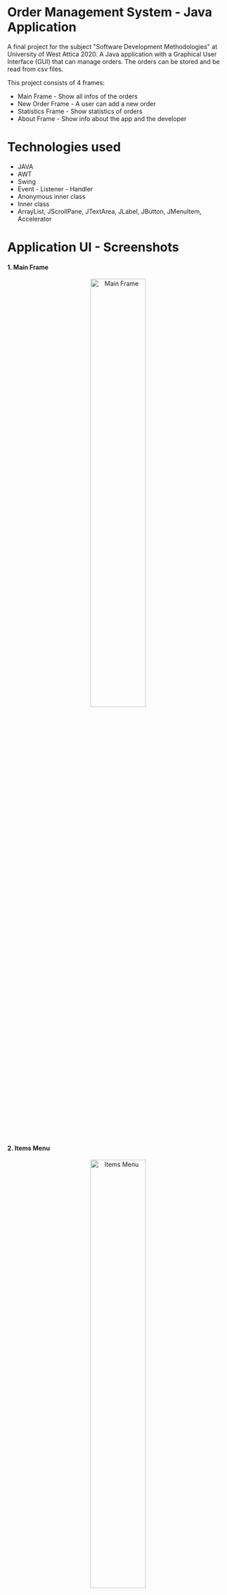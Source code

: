# Order Management System - Java Application

A final project for the subject "Software Development Methodologies" at University of West Attica 2020. 
A Java application with a Graphical User Interface (GUI) that can manage orders. The orders can be stored and be read from csv files.

This project consists of 4 frames: 

* Main Frame - Show all infos of the orders
* New Order Frame  - A user can add a new order
* Statistics Frame - Show statistics of orders
* About Frame - Show info about the app and the developer


# Technologies used 

* JAVA 
* AWT 
* Swing
* Event - Listener - Handler
* Anonymous inner class
* Inner class
* ArrayList, JScrollPane, JTextArea, JLabel, JButton, JMenuItem, Accelerator

# Application UI - Screenshots

#### 1. Main Frame

<p align="center">
<img src="https://user-images.githubusercontent.com/87998374/230898690-674ead1d-8473-4057-9ec4-c67a0054f4b4.png" alt="Main Frame" width="50%">
</p>

#### 2. Items Menu

<p align="center">
<img src="https://user-images.githubusercontent.com/87998374/230898646-a6437b48-5a16-47d6-b964-9a82c9486062.png" alt="Items Menu" width="50%">
</p>

#### 3. Open Imported CSV

<p align="center">
<img src="https://user-images.githubusercontent.com/87998374/230898570-440a1b9d-451f-40e7-9234-8927d8871094.png" alt="Open Imported CSV" width="50%">
</p>

#### 4. Imported CSV - Appearance in the app

<p align="center">
<img src="https://user-images.githubusercontent.com/87998374/230898495-538700a8-879d-44c6-8345-594783eae3a6.png" alt="Imported CSV" width="50%">
</p>
 
#### 5. Add new order

<p align="center">
<img src="https://user-images.githubusercontent.com/87998374/230898437-7c480856-f3bb-4ef6-bb5e-1d0f09cdb0ab.png" alt="Add new order" width="50%">
</p>
 
#### 6. Order Statistics

<p align="center">
<img src="https://user-images.githubusercontent.com/87998374/230897945-aa9a8691-5cc2-43f6-9b92-fdbd5c7a531d.png" alt="Order Statistics" width="25%">
</p>

#### 7. Saving

<p align="center">
<img src="https://user-images.githubusercontent.com/87998374/230897805-67e03d5b-10ef-4ef7-8729-ba1a8aee7789.png" alt="Saving" width="35%">
</p>

#### 8. About developer

<p align="center">
<img src="https://user-images.githubusercontent.com/87998374/230897567-230c6b10-2d38-4660-b2ef-22c6789dfd8d.png" alt="About developer" width="35%">
</p>

# How to run 

* Download / Save the code in your local disk 
* Open the unzipped folder in IntelliJ ( IntelliJ IDEA 2023.1 ) 
* Go on to the main file where the main is: "OrderManagementSystem.java" 
* Run the project ( Shift + f10 )






